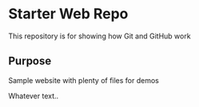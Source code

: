 # Starter Web Repo

This repository is for showing how Git and GitHub work

## Purpose

Sample website with plenty of files for demos

Whatever text..
